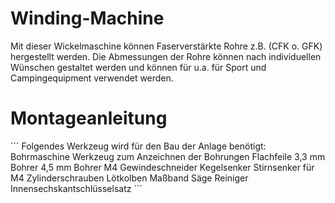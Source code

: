 # Winding-Machine

Mit dieser Wickelmaschine können Faserverstärkte Rohre z.B. (CFK o. GFK) hergestellt werden. Die Abmessungen der Rohre können nach individuellen Wünschen gestaltet werden und können für u.a. für Sport und Campingequipment verwendet werden. 

# Montageanleitung
´´´
Folgendes Werkzeug wird für den Bau der Anlage benötigt:
Bohrmaschine
Werkzeug zum Anzeichnen der Bohrungen
Flachfeile
3,3 mm Bohrer
4,5 mm Bohrer
M4 Gewindeschneider
Kegelsenker
Stirnsenker für M4 Zylinderschrauben
Lötkolben
Maßband
Säge
Reiniger
Innensechskantschlüsselsatz
´´´
